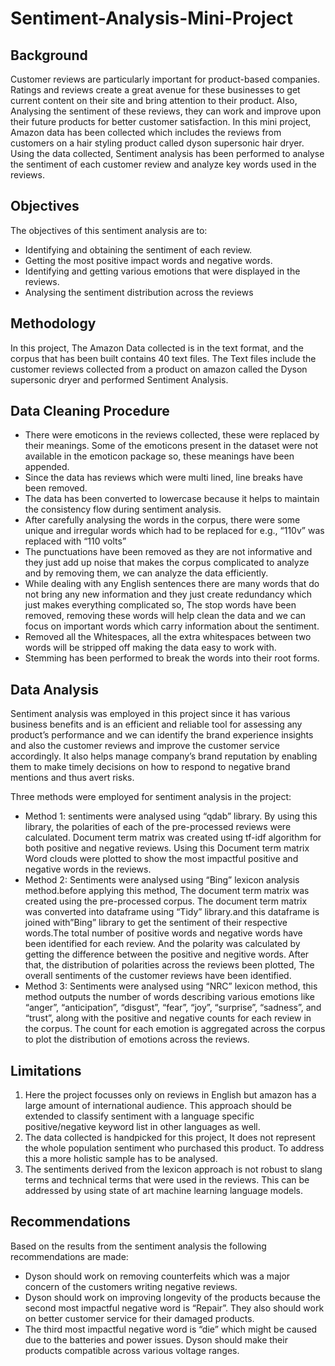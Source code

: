 # Sentiment-Analysis-Mini-Project
## Background
Customer reviews are particularly important for product-based companies. Ratings and reviews create a great avenue for these businesses to get current content on their site and bring attention to their product. Also, Analysing the sentiment of these reviews, they can work and improve upon their future products for better customer satisfaction.
In this mini project, Amazon data has been collected which includes the reviews from customers on a hair styling product called dyson supersonic hair dryer. Using the data collected, Sentiment analysis has been performed to analyse the sentiment of each customer review and analyze key words used in the reviews.

## Objectives
The objectives of this sentiment analysis are to:
- Identifying and obtaining the sentiment of each review.
- Getting the most positive impact words and negative words.
- Identifying and getting various emotions that were displayed in the reviews.
- Analysing the sentiment distribution across the reviews

## Methodology
In this project, The Amazon Data collected is in the text format, and the corpus that has been built contains 40 text files. The Text files include the customer reviews collected from a product on amazon called the Dyson supersonic dryer and performed Sentiment Analysis.

## Data Cleaning Procedure
-	There were emoticons in the reviews collected, these were replaced by their meanings. Some of the emoticons present in the dataset were not available in the emoticon package so, these meanings have been appended.
-	Since the data has reviews which were multi lined, line breaks have been removed.
- The data has been converted to lowercase because it helps to maintain the consistency flow during sentiment analysis.
- After carefully analysing the words in the corpus, there were some unique and irregular words which had to be replaced for e.g., “110v” was replaced with “110 volts” 
- The punctuations have been removed as they are not informative and they just add up noise that makes the corpus complicated to analyze and by removing them, we can analyze the data efficiently.
- While dealing with any English sentences there are many words that do not bring any new information and they just create redundancy which just makes everything complicated so, The stop words have been removed, removing these words will help clean the data and we can focus on important words which carry information about the sentiment.
- Removed all the Whitespaces, all the extra whitespaces between two words will be stripped off making the data easy to work with.
- Stemming has been performed to break the words into their root forms. 

## Data Analysis
Sentiment analysis was employed in this project since it has various business benefits and is an efficient and reliable tool for assessing any product’s performance and we can identify the brand experience insights and also the customer reviews and improve the customer service accordingly. It also helps manage company’s brand reputation by enabling them to make timely decisions on how to respond to negative brand mentions and thus avert risks.

Three methods were employed for sentiment analysis in the project:
- Method 1: sentiments were analysed using “qdab” library. By using this library, the polarities of each of the pre-processed reviews were calculated. Document term matrix was created using tf-idf algorithm for both positive and negative reviews. Using this Document term matrix Word clouds were plotted to show the most impactful positive and negative words in the reviews.
- Method 2: Sentiments were analysed using “Bing” lexicon analysis method.before applying this method, The document term matrix was created using the pre-processed corpus. The document term matrix was converted into dataframe using “Tidy” library.and this dataframe is joined with”Bing” library to get the sentiment of their respective words.The total number of positive words and negative words have been identified for each review. And the polarity was calculated by getting the difference between the positive and negitive words. After that, the distribution of polarities across the reviews been plotted, The overall sentiments of the customer reviews have been identified.
- Method 3: Sentiments were analysed using “NRC” lexicon method, this method outputs the number of words describing various emotions like “anger”, “anticipation”, “disgust”, “fear”, “joy”, “surprise”, “sadness”, and “trust”, along with the positive and negative counts for each review in the corpus. The count for each emotion is aggregated across the corpus to plot the distribution of emotions across the reviews.
  
## Limitations
1.	Here the project focusses only on reviews in English but amazon has a large amount of international audience. This approach should be extended to classify sentiment with a language specific positive/negative keyword list in other languages as well.
2.	The data collected is handpicked for this project, It does not represent the whole population sentiment who purchased this product. To address this a more holistic sample has to be analysed.
3.	The sentiments derived from the lexicon approach is not robust to slang terms and technical terms that were used in the reviews. This can be addressed by using state of art machine learning language models.
 
## Recommendations
Based on the results from the sentiment analysis the following recommendations are made:
- Dyson should work on removing counterfeits which was a major concern of the customers writing negative reviews.
- Dyson should work on improving longevity of the products because the second most impactful negative word is “Repair”. They also should work on better customer service for their damaged products.
- The third most impactful negative word is “die” which might be caused due to the batteries and power issues. Dyson should make their products compatible across various voltage ranges. 




